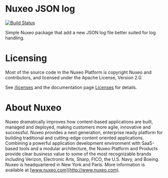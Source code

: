 # Nuxeo JSON log

[![Build Status](https://travis-ci.org/dmetzler/nuxeo-json-log.png?branch=master)](https://travis-ci.org/dmetzler/nuxeo-json-log)


Simple Nuxeo package that add a new JSON log file better suited for log handling.

# Licensing

Most of the source code in the Nuxeo Platform is copyright Nuxeo and
contributors, and licensed under the Apache License, Version 2.0.

See [/licenses](/licenses) and the documentation page [Licenses](http://doc.nuxeo.com/x/gIK7) for details.

# About Nuxeo

Nuxeo dramatically improves how content-based applications are built, managed and deployed, making customers more agile, innovative and successful. Nuxeo provides a next generation, enterprise ready platform for building traditional and cutting-edge content oriented applications. Combining a powerful application development environment with SaaS-based tools and a modular architecture, the Nuxeo Platform and Products provide clear business value to some of the most recognizable brands including Verizon, Electronic Arts, Sharp, FICO, the U.S. Navy, and Boeing. Nuxeo is headquartered in New York and Paris. More information is available at [www.nuxeo.com](http://www.nuxeo.com).